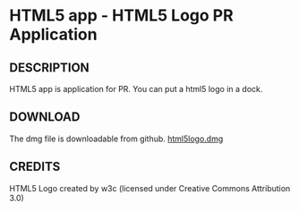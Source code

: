 HTML5 app - HTML5 Logo PR Application
================================


DESCRIPTION
---------------------------------------
HTML5 app is application for PR.
You can put a html5 logo in a dock.


DOWNLOAD
---------------------------------------
The dmg file is downloadable from github.
[html5logo.dmg](https://github.com/downloads/tenkoma/HTML5LogoApp/html5logo.dmg)


CREDITS
---------------------------------------
HTML5 Logo created by w3c (licensed under Creative Commons Attribution 3.0)
